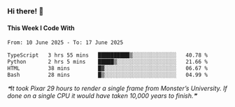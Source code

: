 ### Hi there! 👋

#### This Week I Code With
<!--START_SECTION:waka-->

```txt
From: 10 June 2025 - To: 17 June 2025

TypeScript   3 hrs 55 mins   ██████████▒░░░░░░░░░░░░░░   40.78 %
Python       2 hrs 5 mins    █████▒░░░░░░░░░░░░░░░░░░░   21.66 %
HTML         38 mins         █▓░░░░░░░░░░░░░░░░░░░░░░░   06.67 %
Bash         28 mins         █▒░░░░░░░░░░░░░░░░░░░░░░░   04.99 %
```

<!--END_SECTION:waka-->

<!--STARTS_HERE_QUOTE_README-->
<i>❝It took Pixar 29 hours to render a single frame from Monster’s University. If done on a single CPU it would have taken 10,000 years to finish.❞</i>
<!--ENDS_HERE_QUOTE_README-->
